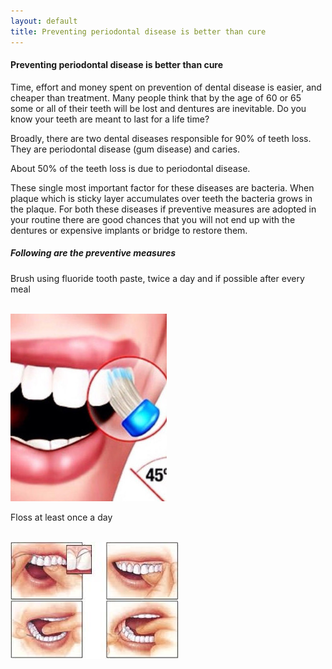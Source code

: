 ```yaml
---
layout: default
title: Preventing periodontal disease is better than cure
---
```


<h4>Preventing periodontal disease is better than cure</h4>
<p></p>

<p>Time, effort and money spent on prevention of dental disease is easier, and cheaper than treatment. Many people think that by the age of 60 or 65 some or all of their teeth will be lost and dentures are inevitable. Do you know your teeth are meant to last for a life time?
</p>
<p>Broadly, there are two dental diseases responsible for 90% of teeth loss. They are periodontal disease (gum disease) and caries.
</p>
<p>About 50% of the teeth loss is due to periodontal disease.
</p>
<p>These single most important factor for these diseases are bacteria. When plaque which is sticky layer accumulates over teeth the bacteria grows in the plaque. For both these diseases if preventive measures are adopted in your routine there are good chances that you will not end up with the dentures or expensive implants or bridge to restore them.
</p>

<h5>Following are the preventive measures</h5>

<p>Brush using fluoride tooth paste, twice a day and if possible after every meal</p>

<p>
<br />
<img alt="Preventing periodontal disease brushing" src="/images/preventing-periodontal-disease-brushing.jpg" />
</p>


<p>Floss at least once a day</p>


<p>
<br />
<img alt="Preventing periodontal disease flossing" src="/images/preventing-periodontal-disease-flossing.jpg" />
</p>
